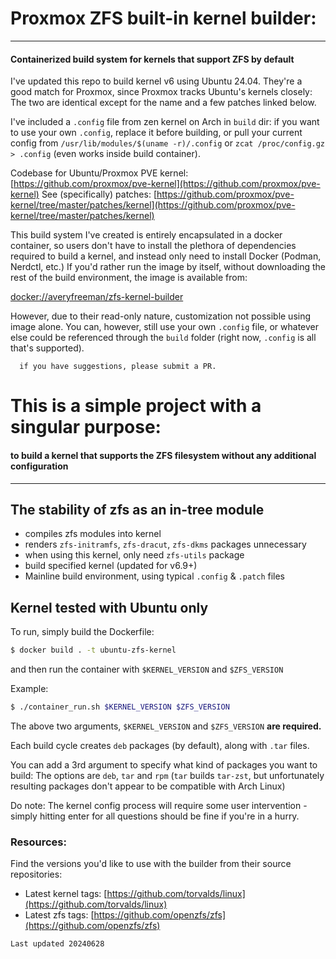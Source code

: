 # Proxmox ZFS built-in kernel builder: 
---
#### Containerized build system for kernels that support ZFS by default 

I've updated this repo to build kernel v6 using Ubuntu 24.04. They're a good match for Proxmox, since Proxmox tracks Ubuntu's kernels closely: The two are identical except for the name and a few patches linked below.

I've included a `.config` file from zen kernel on Arch in `build` dir: if you want to use your own `.config`, replace it before building, or pull your current config from `/usr/lib/modules/$(uname -r)/.config` or `zcat /proc/config.gz > .config` (even works inside build container). 

Codebase for Ubuntu/Proxmox PVE kernel: [https://github.com/proxmox/pve-kernel](https://github.com/proxmox/pve-kernel)
See (specifically) patches: [https://github.com/proxmox/pve-kernel/tree/master/patches/kernel](https://github.com/proxmox/pve-kernel/tree/master/patches/kernel) 

This build system I've created is entirely encapsulated in a docker container, so users don't have to install the plethora of dependencies required to build a kernel, and instead only need to install Docker (Podman, Nerdctl, etc.) If you'd rather run the image by itself, without downloading the rest of the build environment, the image is available from:

[docker://averyfreeman/zfs-kernel-builder](docker://averyfreeman/zfs-kernel-builder)

However, due to their read-only nature, customization not possible using image alone. You can, however, still use your own `.config` file, or whatever else could be referenced through the `build` folder (right now, `.config` is all that's supported).


      if you have suggestions, please submit a PR.



# This is a simple project with a singular purpose: 
#### to build a kernel that supports the ZFS filesystem without any additional configuration
---

## The stability of zfs as an in-tree module

- compiles zfs modules into kernel
- renders `zfs-initramfs`, `zfs-dracut`, `zfs-dkms` packages unnecessary
- when using this kernel, only need `zfs-utils` package
- build specified kernel (updated for v6.9+)
- Mainline build environment, using typical `.config` & `.patch` files 

## Kernel tested with Ubuntu only

To run, simply build the Dockerfile:

```bash
$ docker build . -t ubuntu-zfs-kernel
```

and then run the container with `$KERNEL_VERSION` and `$ZFS_VERSION` 

Example:
```bash
$ ./container_run.sh $KERNEL_VERSION $ZFS_VERSION
```

The above two arguments, `$KERNEL_VERSION` and `$ZFS_VERSION` **are required.**

Each build cycle creates `deb` packages (by default), along with `.tar` files.

You can add a 3rd argument to specify what kind of packages you want to build:
The options are `deb`, `tar` and `rpm` (`tar` builds `tar-zst`, but unfortunately
resulting packages don't appear to be compatible with Arch Linux)

Do note: The kernel config process will require some user intervention - simply hitting enter for all questions should be fine if you're in a hurry.

### Resources:

Find the versions you'd like to use with the builder from their source repositories:

- Latest kernel tags: [https://github.com/torvalds/linux](https://github.com/torvalds/linux)
- Latest zfs tags: [https://github.com/openzfs/zfs](https://github.com/openzfs/zfs)

`Last updated 20240628`
